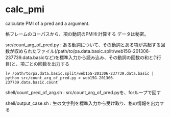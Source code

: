 # calc_pmi
calculate PMI of a pred and a argument.


格フレームのコーパスから、項の動詞のPMIを計算する
データは秘密。

src/count_arg_of_pred.py : ある動詞について、その動詞とある項が共起する回数が収められたファイル(/path/to/pa.data.basic.split/web15G-201306-237739.data.basicなど)を標準入力から読み込み、その動詞の回数の和と(1行目)と、項ごとの回数を出力する

`lv /path/to/pa.data.basic.split/web15G-201306-237739.data.basic | python src/count_arg_of_pred.py > web15G-201306-237739.data.basic.count`

shell/count_pred_of_arg.sh : src/count_arg_of_pred.pyを、forループで回す

shell/output_case.sh : 生の文字列を標準入力から受け取り、格の情報を出力する
